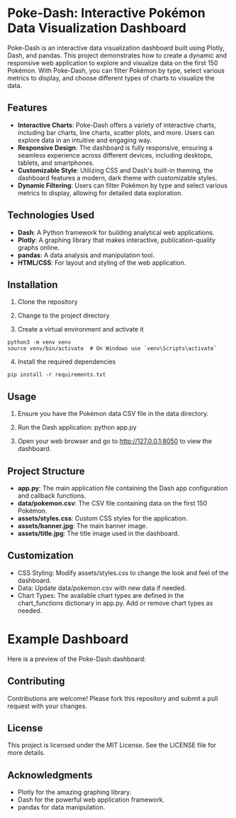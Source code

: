 # Poke-Dash: Interactive Pokémon Data Visualization Dashboard

Poke-Dash is an interactive data visualization dashboard built using Plotly, Dash, and pandas. This project demonstrates how to create a dynamic and responsive web application to explore and visualize data on the first 150 Pokémon. With Poke-Dash, you can filter Pokémon by type, select various metrics to display, and choose different types of charts to visualize the data.

## Features

- **Interactive Charts**: Poke-Dash offers a variety of interactive charts, including bar charts, line charts, scatter plots, and more. Users can explore data in an intuitive and engaging way.
- **Responsive Design**: The dashboard is fully responsive, ensuring a seamless experience across different devices, including desktops, tablets, and smartphones.
- **Customizable Style**: Utilizing CSS and Dash's built-in theming, the dashboard features a modern, dark theme with customizable styles.
- **Dynamic Filtering**: Users can filter Pokémon by type and select various metrics to display, allowing for detailed data exploration.

## Technologies Used

- **Dash**: A Python framework for building analytical web applications.
- **Plotly**: A graphing library that makes interactive, publication-quality graphs online.
- **pandas**: A data analysis and manipulation tool.
- **HTML/CSS**: For layout and styling of the web application.

## Installation

1. Clone the repository

2. Change to the project directory

3. Create a virtual environment and activate it
```
python3 -m venv venv
source venv/bin/activate  # On Windows use `venv\Scripts\activate`
```

4. Install the required dependencies
```
pip install -r requirements.txt
```


## Usage

1. Ensure you have the Pokémon data CSV file in the data directory.

2. Run the Dash application:
python app.py

3. Open your web browser and go to http://127.0.0.1:8050 to view the dashboard.

## Project Structure
- **app.py**: The main application file containing the Dash app configuration and callback functions.
- **data/pokemon.csv**: The CSV file containing data on the first 150 Pokémon.
- **assets/styles.css**: Custom CSS styles for the application.
- **assets/banner.jpg**: The main banner image.
- **assets/title.jpg**: The title image used in the dashboard.


## Customization
- CSS Styling: Modify assets/styles.css to change the look and feel of the dashboard.
- Data: Update data/pokemon.csv with new data if needed.
- Chart Types: The available chart types are defined in the chart_functions dictionary in app.py. Add or remove chart types as needed.

# Example Dashboard
Here is a preview of the Poke-Dash dashboard:


## Contributing
Contributions are welcome! Please fork this repository and submit a pull request with your changes.

## License
This project is licensed under the MIT License. See the LICENSE file for more details.

## Acknowledgments
- Plotly for the amazing graphing library.
- Dash for the powerful web application framework.
- pandas for data manipulation.
